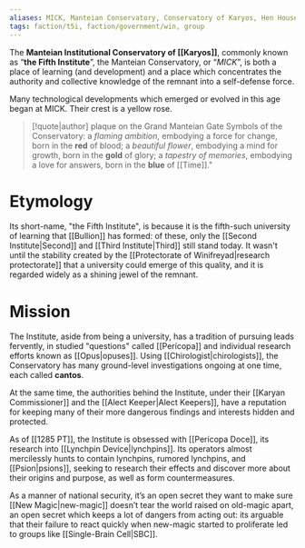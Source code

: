 ```yaml
---
aliases: MICK, Manteian Conservatory, Conservatory of Karyos, Hen House
tags: faction/t5i, faction/government/win, group
---
```


The **Manteian Institutional Conservatory of [[Karyos]]**, commonly known as “**the Fifth Institute**”, the Manteian Conservatory, or “*MICK*”, is both a place of learning (and development) and a place which concentrates the authority and collective knowledge of the remnant into a self-defense force. 

Many technological developments which emerged or evolved in this age began at MICK. Their crest is a yellow rose.

>[!quote|author] plaque on the Grand Manteian Gate
> <cr>Symbols of the Conservatory: a *flaming ambition*, embodying a force for change, born in the **red** of blood; a *beautiful flower*, embodying a mind for growth, born in the **gold** of glory; a *tapestry of memories*, embodying a love for answers, born in the **blue** of [[Time]]." </cr>

# Etymology
Its short-name, "the Fifth Institute", is because it is the fifth-such university of learning that [[Bullion]] has formed: of these, only the [[Second Institute|Second]] and [[Third Institute|Third]] still stand today. It wasn't until the stability created by the [[Protectorate of Winifreyad|research protectorate]] that a university could emerge of this quality, and it is regarded widely as a shining jewel of the remnant.

# Mission
The Institute, aside from being a university, has a tradition of pursuing leads fervently, in studied "questions" called [[Perícopa]] and individual research efforts known as [[Opus|opuses]]. Using [[Chirologist|chirologists]], the Conservatory has many ground-level investigations ongoing at one time, each called **cantos**.

At the same time, the authorities behind the Institute, under their [[Karyan Commissioner]] and the [[Alect Keeper|Alect Keepers]], have a reputation for keeping many of their more dangerous findings and interests hidden and protected. 

As of [[1285 PT]], the Institute is obsessed with [[Perícopa Doce]], its research into [[Lynchpin Device|lynchpins]]. Its operators almost mercilessly hunts to contain lynchpins, rumored lynchpins, and [[Psion|psions]], seeking to research their effects and discover more about their origins and purpose, as well as form countermeasures.

As a manner of national security, it’s an open secret they want to make sure [[New Magic|new-magic]] doesn’t tear the world raised on old-magic apart, an open secret which keeps a lot of dangers from acting out: its arguable that their failure to react quickly when new-magic started to proliferate led to groups like [[Single-Brain Cell|SBC]].



